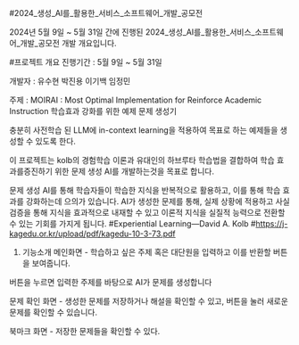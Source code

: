 #2024_생성_AI를_활용한_서비스_소프트웨어_개발_공모전

2024년 5월 9일 ~ 5월 31일 간에 진행된 2024_생성_AI를_활용한_서비스_소프트웨어_개발_공모전 개발 개요입니다.

#프로젝트 개요
진행기간 : 5월 9일 ~ 5월 31일

개발자 : 유수현 박진용 이기백  임정민

주제 : MOIRAI : Most Optimal Implementation for Reinforce Academic Instruction
학습효과 강화를 위한 예제 문제 생성기

충분히 사전학습 된 LLM에 in-context learning을 적용하여 목표로 하는 예제들을 생성할 수 있도록 한다.

이 프로젝트는 kolb의 경험학습 이론과 유대인의 하브루타 학습법을 결합하여 학습 효과를증진하기 위한 
문제 생성 AI를 개발하는것을 목표로 합니다.

문제 생성 AI를 통해 학습자들이 학습한 지식을 반복적으로 활용하고, 이를 통해 학습 효과를 강화하는데 으의가 있습니다.
AI가 생성한 문제를 통해, 실제 상황에 적용하고 사실검증을 통해 지식을 효과적으로 내재할 수 있고 
이론적 지식을 실질적 능력으로 전환할 수 있는 기회를 가지게 됩니다.
#Experiential Learning—David A. Kolb
#https://j-kagedu.or.kr/upload/pdf/kagedu-10-3-73.pdf



1. 기능소개 
메인화면 - 학습하고 싶은 주제 혹은 대단원을 입력하고 
이를 반환할 버튼을 보여줍니다.

버튼을 누르면 입력한 주제를 바탕으로 AI가 문제를 생성합니다

문제 확인 화면 - 생성한 문제를 저장하거나 해설을 확인할 수 있고,
              버튼을 눌러 새로운 문제를 확인할 수 있습니다.

북마크 화면 - 저장한 문제들을 확인할 수 있다.



